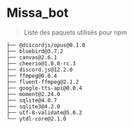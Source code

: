 # Missa_bot
> Liste des paquets utilisés pour npm
``` 
├── @discordjs/opus@0.1.0
├── bluebird@3.7.2
├── canvas@2.6.1
├── cheerio@1.0.0-rc.3
├── discord.js@12.2.0
├── ffmpeg@0.0.4
├── fluent-ffmpeg@2.1.2
├── google-tts-api@0.0.4
├── moment@2.24.0
├── sqlite@4.0.7
├── sqlite3@4.2.0
├── utf-8-validate@5.0.2
└── ytdl-core@2.1.0
  
```
